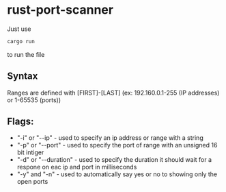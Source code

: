 # rust-port-scanner

Just use 
```sh
cargo run
```
to run the file

## Syntax

Ranges are defined with [FIRST]-[LAST] (ex: 192.160.0.1-255 (IP addresses) or 1-65535 (ports))

## Flags:

- "-i" or "--ip" - used to specify an ip address or range with a string
- "-p" or "--port" - used to specify the port of range with an unsigned 16 bit intiger
- "-d" or "--duration" - used to specify the duration it should wait for a respone on eac ip and port in milliseconds
- "-y" and "-n" - used to automatically say yes or no to showing only the open ports

